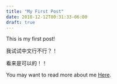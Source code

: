 ```yaml
---
title: "My First Post"
date: 2018-12-12T00:31:33-06:00
draft: true
---
```


This is my first post!

我试试中文行不行？！

看来是可以的！！

You may want to read more about me [Here](/about).